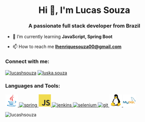 <h1 align="center">Hi 👋, I'm Lucas Souza</h1>
<h3 align="center">A passionate full stack developer from Brazil</h3>

- 🌱 I’m currently learning **JavaScript, Spring Boot**

- 📫 How to reach me **lhenriquesouza00@gmail.com**

<h3 align="left">Connect with me:</h3>
<p align="left">
	<a href="https://linkedin.com/in/lucashsouza" target="blank"><img align="center" src="https://cdn.jsdelivr.net/npm/simple-icons@3.0.1/icons/linkedin.svg" alt="lucashsouza" height="30" width="40" /></a>
	<a href="https://instagram.com/luska.souza" target="blank"><img align="center" src="https://cdn.jsdelivr.net/npm/simple-icons@3.0.1/icons/instagram.svg" alt="luska.souza" height="30" width="40" /></a>
</p>

<h3 align="left">Languages and Tools:</h3>
<p align="left">	
	<a href="https://www.java.com" target="_blank"> <img src="https://raw.githubusercontent.com/devicons/devicon/master/icons/java/java-original.svg" alt="java" width="40" height="40"/> </a> 
	<a href="https://spring.io/" target="_blank"> <img src="https://www.vectorlogo.zone/logos/springio/springio-icon.svg" alt="spring" width="40" height="40"/> </a> 
	<a href="https://developer.mozilla.org/en-US/docs/Web/JavaScript" target="_blank"> <img src="https://raw.githubusercontent.com/devicons/devicon/master/icons/javascript/javascript-original.svg" alt="javascript" width="40" height="40"/> </a> 
	<a href="https://www.jenkins.io" target="_blank"> <img src="https://www.vectorlogo.zone/logos/jenkins/jenkins-icon.svg" alt="jenkins" width="40" height="40"/> </a>
	<a href="https://www.selenium.dev" target="_blank"> <img src="https://raw.githubusercontent.com/detain/svg-logos/780f25886640cef088af994181646db2f6b1a3f8/svg/selenium-logo.svg" alt="selenium" width="40" height="40"/> </a>
	<a href="https://git-scm.com/" target="_blank"> <img src="https://www.vectorlogo.zone/logos/git-scm/git-scm-icon.svg" alt="git" width="40" height="40"/> </a>
	<a href="https://www.linux.org/" target="_blank"> <img src="https://raw.githubusercontent.com/devicons/devicon/master/icons/linux/linux-original.svg" alt="linux" width="40" height="40"/> </a>  
	<a href="https://www.mysql.com/" target="_blank"> <img src="https://raw.githubusercontent.com/devicons/devicon/master/icons/mysql/mysql-original-wordmark.svg" alt="mysql" width="40" height="40"/> </a></p>
<p><img align="left" src="https://github-readme-stats.vercel.app/api/top-langs?username=lucashsouza&show_icons=true&locale=en&layout=compact" alt="lucashsouza" /></p>
